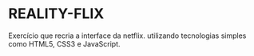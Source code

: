 # REALITY-FLIX
Exercício que recria a interface da netflix.
utilizando tecnologias simples como HTML5, CSS3 e JavaScript.
